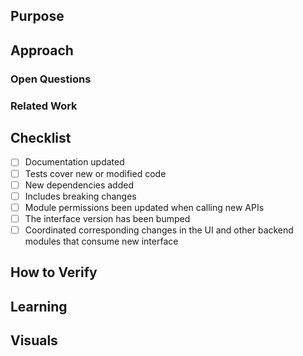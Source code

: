 ## Purpose
<!--
  Why are you making this change?  Provide the reviewer and future readers the cause that gave rise to this pull request. Include enough detail for a developer from another team to reconstruct the necessary context merely by reading this section.

  If you have a Rally ticket, include a link to it here.
 -->

## Approach
<!--
  How does this change fulfill the purpose? It's best to talk high-level strategy and avoid restating the commit history. The goal is not only to explain what you did, but help other developers work with your solution in the future.
-->

### Open Questions
<!-- OPTIONAL
  - [ ] Use GitHub checklists to prompt discussion around questions you may have with your approach. When solved, check the box and explain the answer.
-->

### Related Work
<!-- OPTIONAL
   If this is part of a larger effort, include links to related PRs here.  When applicable, specify the merge order.
-->

## Checklist
<!--
  This serves as gentle reminder for common tasks. Confirm these are done and check all that apply.
-->
- [ ] Documentation updated
- [ ] Tests cover new or modified code
- [ ] New dependencies added
- [ ] Includes breaking changes
- [ ] Module permissions been updated when calling new APIs
- [ ] The interface version has been bumped
- [ ] Coordinated corresponding changes in the UI and other backend modules that consume new interface

## How to Verify
<!--
  Provide the steps necessary for others to observe this change works as intended.
-->

## Learning
<!-- OPTIONAL
  Crafting a solution sometimes requires a lot of research. Don't let all that hard work go to waste! Use this opportunity to share what you learned. Add links to blog posts, patterns, libraries, and other resources used to solve this problem.
-->

## Visuals
<!-- OPTIONAL
  Show results both before and after this change.  Visuals don't have to be limited to user interfaces.  When modifying a service, plugin, or PDK, this could be a screenshot of a request/response, trace, metric, log, or test that illustrates the change.
-->